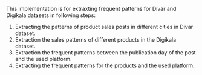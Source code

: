 This implementation is for extraxting frequent patterns for Divar and Digikala datasets in following steps:

1. Extracting the patterns of product sales posts in different cities in Divar dataset.
2. Extraction the sales patterns of different products in the Digikala dataset.
3. Extraction the frequent patterns between the publication day of the post and the used platform.
4. Extracting the frequent patterns for the products and the used platform.
